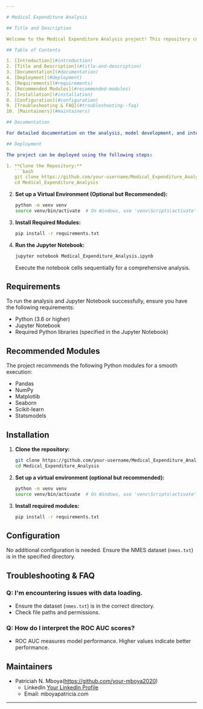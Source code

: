 ```yaml
---

# Medical Expenditure Analysis

## Title and Description

Welcome to the Medical Expenditure Analysis project! This repository contains the code and analysis for predicting the risk of annual healthcare expenditures exceeding $20,000 for subjects that are 40 years and above using the National Medical Expenditure Survey (NMES) dataset.

## Table of Contents

1. [Introduction](#introduction)
2. [Title and Description](#title-and-description)
3. [Documentation](#documentation)
4. [Deployment](#deployment)
5. [Requirements](#requirements)
6. [Recommended Modules](#recommended-modules)
7. [Installation](#installation)
8. [Configuration](#configuration)
9. [Troubleshooting & FAQ](#troubleshooting--faq)
10. [Maintainers](#maintainers)

## Documentation

For detailed documentation on the analysis, model development, and interpretation, please refer to the Jupyter Notebook: [Medical_Expenditure_Analysis.ipynb](link-to-your-notebook).

## Deployment

The project can be deployed using the following steps:

1. **Clone the Repository:**
   ```bash
   git clone https://github.com/your-username/Medical_Expenditure_Analysis.git
   cd Medical_Expenditure_Analysis
   ```

2. **Set up a Virtual Environment (Optional but Recommended):**
   ```bash
   python -m venv venv
   source venv/bin/activate  # On Windows, use 'venv\Scripts\activate'
   ```

3. **Install Required Modules:**
   ```bash
   pip install -r requirements.txt
   ```

4. **Run the Jupyter Notebook:**
   ```bash
   jupyter notebook Medical_Expenditure_Analysis.ipynb
   ```

   Execute the notebook cells sequentially for a comprehensive analysis.

## Requirements

To run the analysis and Jupyter Notebook successfully, ensure you have the following requirements:

- Python (3.6 or higher)
- Jupyter Notebook
- Required Python libraries (specified in the Jupyter Notebook)

## Recommended Modules

The project recommends the following Python modules for a smooth execution:

- Pandas
- NumPy
- Matplotlib
- Seaborn
- Scikit-learn
- Statsmodels

## Installation

1. **Clone the repository:**
   ```bash
   git clone https://github.com/your-username/Medical_Expenditure_Analysis.git
   cd Medical_Expenditure_Analysis
   ```

2. **Set up a virtual environment (optional but recommended):**
   ```bash
   python -m venv venv
   source venv/bin/activate  # On Windows, use 'venv\Scripts\activate'
   ```

3. **Install required modules:**
   ```bash
   pip install -r requirements.txt
   ```

## Configuration

No additional configuration is needed. Ensure the NMES dataset (`nmes.txt`) is in the specified directory.

## Troubleshooting & FAQ

### Q: I'm encountering issues with data loading.
- Ensure the dataset (`nmes.txt`) is in the correct directory.
- Check file paths and permissions.

### Q: How do I interpret the ROC AUC scores?
- ROC AUC measures model performance. Higher values indicate better performance.

## Maintainers

- Patriciah N. Mboya(https://github.com/your-mboya2020)
  - LinkedIn [Your LinkedIn Profile](https://www.linkedin.com/in/your-linkedin-profile/)
  - Email: mboyapatricia.com

---
```


